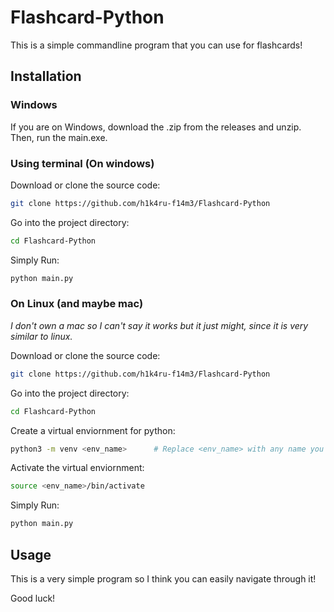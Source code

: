 # Flashcard-Python
This is a simple commandline program that you can use for flashcards!

## Installation

### Windows
If you are on Windows, download the .zip from the releases and unzip. Then, run the main.exe.

### Using terminal (On windows)
Download or clone the source code:
```bash
git clone https://github.com/h1k4ru-f14m3/Flashcard-Python
```
Go into the project directory:
```bash
cd Flashcard-Python
```
Simply Run:
```bash
python main.py
```

### On Linux (and maybe mac)
*I don't own a mac so I can't say it works but it just might, since it is very similar to linux.*

Download or clone the source code:
```bash
git clone https://github.com/h1k4ru-f14m3/Flashcard-Python
```
Go into the project directory:
```bash
cd Flashcard-Python
```
Create a virtual enviornment for python:
```bash
python3 -m venv <env_name>      # Replace <env_name> with any name you like
```
Activate the virtual enviornment:
```bash
source <env_name>/bin/activate
```
Simply Run:
```bash
python main.py
```

## Usage
This is a very simple program so I think you can easily navigate through it! 

Good luck!
